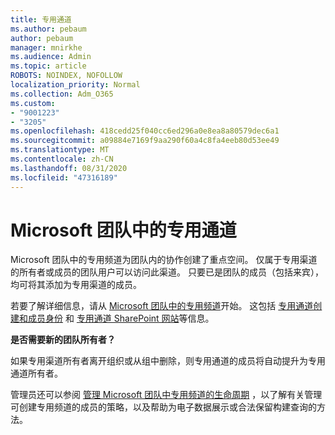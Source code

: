 ```yaml
---
title: 专用通道
ms.author: pebaum
author: pebaum
manager: mnirkhe
ms.audience: Admin
ms.topic: article
ROBOTS: NOINDEX, NOFOLLOW
localization_priority: Normal
ms.collection: Adm_O365
ms.custom:
- "9001223"
- "3205"
ms.openlocfilehash: 418cedd25f040cc6ed296a0e8ea8a80579dec6a1
ms.sourcegitcommit: a09884e7169f9aa290f60a4c8fa4eeb80d53ee49
ms.translationtype: MT
ms.contentlocale: zh-CN
ms.lasthandoff: 08/31/2020
ms.locfileid: "47316189"
---
```

# <a name="private-channels-in-microsoft-teams"></a>Microsoft 团队中的专用通道

Microsoft 团队中的专用频道为团队内的协作创建了重点空间。 仅属于专用渠道的所有者或成员的团队用户可以访问此渠道。 只要已是团队的成员（包括来宾），均可将其添加为专用渠道的成员。

若要了解详细信息，请从 [Microsoft 团队中的专用频道](https://docs.microsoft.com/MicrosoftTeams/private-channels)开始。 这包括 [专用通道创建和成员身份](https://docs.microsoft.com/MicrosoftTeams/private-channels#private-channel-creation-and-membership) 和 [专用通道 SharePoint 网站](https://docs.microsoft.com/MicrosoftTeams/private-channels#private-channel-sharepoint-sites)等信息。

**是否需要新的团队所有者？**

如果专用渠道所有者离开组织或从组中删除，则专用通道的成员将自动提升为专用通道所有者。

管理员还可以参阅 [管理 Microsoft 团队中专用频道的生命周期](https://docs.microsoft.com/MicrosoftTeams/private-channels-life-cycle-management) ，以了解有关管理可创建专用频道的成员的策略，以及帮助为电子数据展示或合法保留构建查询的方法。
